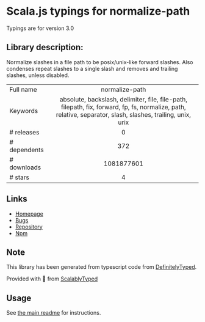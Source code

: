 
# Scala.js typings for normalize-path

Typings are for version 3.0

## Library description:
Normalize slashes in a file path to be posix/unix-like forward slashes. Also condenses repeat slashes to a single slash and removes and trailing slashes, unless disabled.

|                    |                 |
| ------------------ | :-------------: |
| Full name          | normalize-path |
| Keywords           | absolute, backslash, delimiter, file, file-path, filepath, fix, forward, fp, fs, normalize, path, relative, separator, slash, slashes, trailing, unix, urix |
| # releases         | 0 |
| # dependents       | 372 |
| # downloads        | 1081877601 |
| # stars            | 4 |

## Links
- [Homepage](https://github.com/jonschlinkert/normalize-path)
- [Bugs](https://github.com/jonschlinkert/normalize-path/issues)
- [Repository](https://github.com/jonschlinkert/normalize-path)
- [Npm](https://www.npmjs.com/package/normalize-path)
    


## Note
This library has been generated from typescript code from [DefinitelyTyped](https://definitelytyped.org).

Provided with :purple_heart: from [ScalablyTyped](https://github.com/oyvindberg/ScalablyTyped)

## Usage
See [the main readme](../../readme.md) for instructions.


